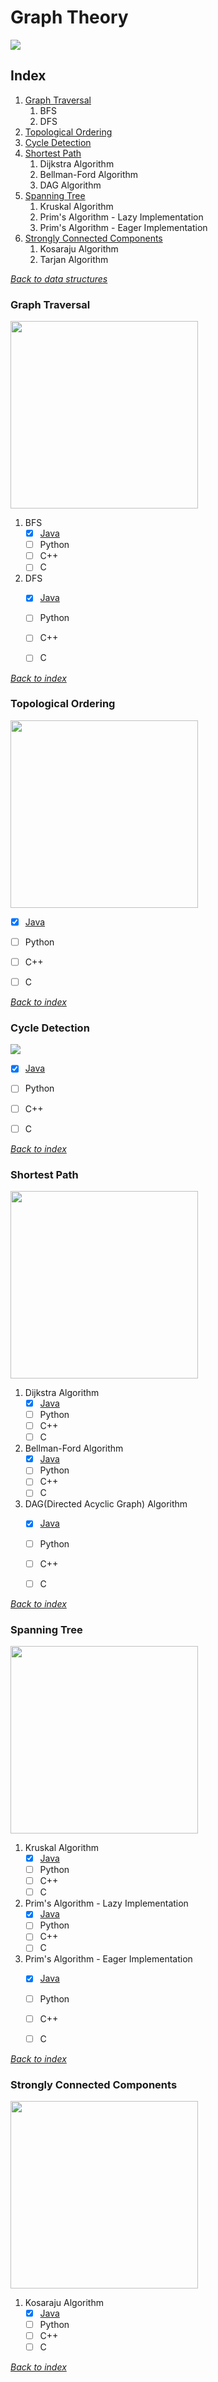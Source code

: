 # Graph Theory

<img src="../img/Graph.png" widht="400">

## Index

1. [Graph Traversal](https://github.com/VLVentura/DataStructures/tree/master/GraphTheory#graph-traversal)
	1. BFS
	2. DFS
2. [Topological Ordering](https://github.com/VLVentura/DataStructures/tree/master/GraphTheory#topological-ordering)
3. [Cycle Detection](https://github.com/VLVentura/DataStructures/tree/master/GraphTheory#cycle-detection)
4. [Shortest Path](https://github.com/VLVentura/DataStructures/tree/master/GraphTheory#shortest-path)
	1. Dijkstra Algorithm
	2. Bellman-Ford Algorithm
	3. DAG Algorithm
5. [Spanning Tree](https://github.com/VLVentura/DataStructures/tree/master/GraphTheory#spanning-tree)
	1. Kruskal Algorithm
	2. Prim's Algorithm - Lazy Implementation
	3. Prim's Algorithm - Eager Implementation
6. [Strongly Connected Components](https://github.com/VLVentura/DataStructures/tree/master/GraphTheory#strongly-connected-components)
	1. Kosaraju Algorithm
	2. Tarjan Algorithm


[*_Back to data structures_*](https://github.com/VLVentura/DataStructures#index)


### Graph Traversal

<img src="../img/GraphTraversal.png" widht="400" height="300">

1. BFS
	* [x] [Java](https://github.com/VLVentura/DataStructures/tree/master/GraphTheory/GraphTraversal/BFS/java)
	* [ ] Python 
	* [ ] C++
	* [ ] C 

2. DFS
	* [x] [Java](https://github.com/VLVentura/DataStructures/tree/master/GraphTheory/GraphTraversal/DFS/java)
	* [ ] Python 
	* [ ] C++
	* [ ] C


[*_Back to index_*](https://github.com/VLVentura/DataStructures/tree/master/GraphTheory#index)


### Topological Ordering

<img src="../img/Topological.png" widht="400" height="300">

* [x] [Java](https://github.com/VLVentura/DataStructures/tree/master/GraphTheory/TopologicalOrdering/java)
* [ ] Python 
* [ ] C++
* [ ] C


[*_Back to index_*](https://github.com/VLVentura/DataStructures/tree/master/GraphTheory#index)


### Cycle Detection

<img src="../img/Cycle.png" widht="400">

* [x] [Java](https://github.com/VLVentura/DataStructures/tree/master/GraphTheory/CycleDetection/java)
* [ ] Python 
* [ ] C++
* [ ] C


[*_Back to index_*](https://github.com/VLVentura/DataStructures/tree/master/GraphTheory#index)


### Shortest Path

<img src="../img/Shortest.png" widht="400" height="300">

1. Dijkstra Algorithm
	* [x] [Java](https://github.com/VLVentura/DataStructures/tree/master/GraphTheory/ShortestPath/DijkstraAlgorithm/java)
	* [ ] Python 
	* [ ] C++
	* [ ] C

2. Bellman-Ford Algorithm
	* [x] [Java](https://github.com/VLVentura/DataStructures/tree/master/GraphTheory/ShortestPath/BellmanFordAlgorithm/java)
	* [ ] Python 
	* [ ] C++
	* [ ] C

3. DAG(Directed Acyclic Graph) Algorithm
	* [x] [Java](https://github.com/VLVentura/DataStructures/tree/master/GraphTheory/ShortestPath/DAGAlgorithm/java)
	* [ ] Python 
	* [ ] C++
	* [ ] C


[*_Back to index_*](https://github.com/VLVentura/DataStructures/tree/master/GraphTheory#index)


### Spanning Tree

<img src="../img/Spanning.png" widht="400" height="300">

1. Kruskal Algorithm
	* [x] [Java](https://github.com/VLVentura/DataStructures/tree/master/GraphTheory/SpanningTrees/KruskalAlgorithm/java)
	* [ ] Python 
	* [ ] C++
	* [ ] C

2. Prim's Algorithm - Lazy Implementation
	* [x] [Java](https://github.com/VLVentura/DataStructures/tree/master/GraphTheory/SpanningTrees/PrimsAlgorithmLazy/java)
	* [ ] Python 
	* [ ] C++
	* [ ] C

3. Prim's Algorithm - Eager Implementation
	* [x] [Java](https://github.com/VLVentura/DataStructures/tree/master/GraphTheory/SpanningTrees/PrimsAlgorithmEager/java)
	* [ ] Python 
	* [ ] C++
	* [ ] C


[*_Back to index_*](https://github.com/VLVentura/DataStructures/tree/master/GraphTheory#index)


### Strongly Connected Components

<img src="../img/Strongly.png" widht="400" height="300">

1. Kosaraju Algorithm
	* [x] [Java](https://github.com/VLVentura/DataStructures/tree/master/GraphTheory/StronglyConnectedComponents/KosarajuAlgorithm/java)
	* [ ] Python 
	* [ ] C++
	* [ ] C

[*_Back to index_*](https://github.com/VLVentura/DataStructures/tree/master/GraphTheory#index)